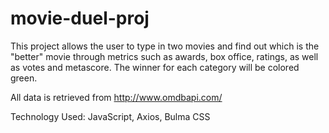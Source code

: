 # movie-duel-proj

This project allows the user to type in two movies and find out which is the "better" movie through metrics such as 
awards, box office, ratings, as well as votes and metascore. The winner for each category will be colored green. 

All data is retrieved from http://www.omdbapi.com/

Technology Used: JavaScript, Axios, Bulma CSS
